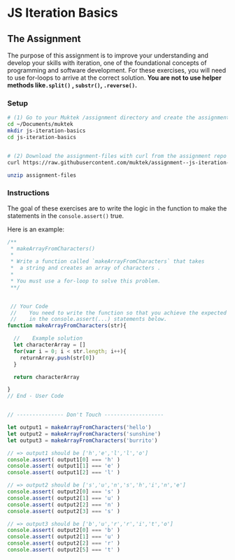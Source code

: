 # JS Iteration Basics

## The Assignment

The purpose of this assignment is to improve your understanding and develop your skills with iteration, one of the foundational concepts of programming and software development. For these exercises, you will need to use for-loops to arrive at the correct solution. **You are not to use helper methods like`.split()` , `substr()`, `.reverse()`.**


### Setup
```sh
# (1) Go to your Muktek /assignment directory and create the assignment folder
cd ~/Documents/muktek
mkdir js-iteration-basics
cd js-iteration-basics


# (2) Download the assignment-files with curl from the assignment repo and unzip
curl https://raw.githubusercontent.com/muktek/assignment--js-iteration-basics/master/assignment-files.zip > assignment-files.zip

unzip assignment-files
```

### Instructions

The goal of these exercises are to write the logic in the function to make the statements in the `console.assert()` true.

Here is an example:

```js
/**
 * makeArrayFromCharacters()
 *
 * Write a function called `makeArrayFromCharacters` that takes
 *  a string and creates an array of characters .
 *
 * You must use a for-loop to solve this problem.
 **/


 // Your Code
 //    You need to write the function so that you achieve the expected output
 //    in the console.assert(...) statements below.
function makeArrayFromCharacters(str){

  //    Example solution
  let characterArray = []
  for(var i = 0; i < str.length; i++){
    returnArray.push(str[0])
  }

  return characterArray

}
// End - User Code


// --------------- Don't Touch -------------------

let output1 = makeArrayFromCharacters('hello')
let output2 = makeArrayFromCharacters('sunshine')
let output3 = makeArrayFromCharacters('burrito')

// => output1 should be ['h','e','l','l','o']
console.assert( output1[0] === 'h' )
console.assert( output1[1] === 'e' )
console.assert( output1[2] === 'l' )

// => output2 should be ['s','u','n','s','h','i','n','e']
console.assert( output2[0] === 's' )
console.assert( output2[1] === 'u' )
console.assert( output2[2] === 'n' )
console.assert( output2[3] === 's' )

// => output3 should be ['b','u','r','r','i','t','o']
console.assert( output2[0] === 'b' )
console.assert( output2[1] === 'u' )
console.assert( output2[2] === 'r' )
console.assert( output2[5] === 't' )
```
